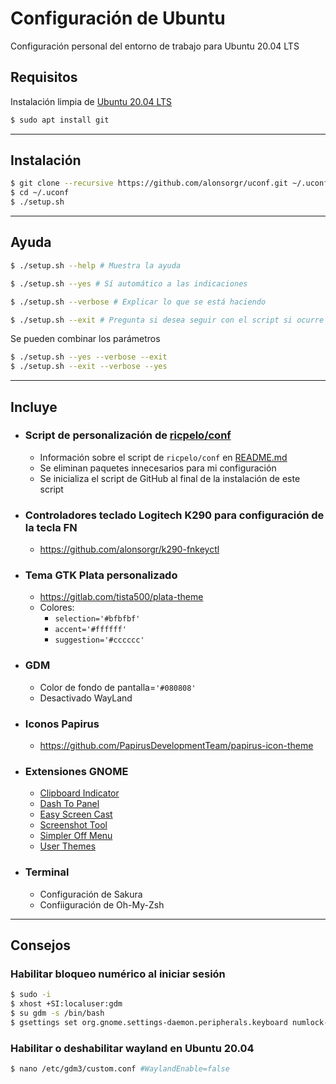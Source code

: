 # Configuración de Ubuntu

Configuración personal del entorno de trabajo para Ubuntu 20.04 LTS

## Requisitos

Instalación limpia de [Ubuntu 20.04 LTS](https://releases.ubuntu.com/20.04.1/ubuntu-20.04.1-desktop-amd64.iso?_ga=2.189067822.485950335.1599564112-573427031.1599564112)

```sh
$ sudo apt install git
```
***
## Instalación

```sh
$ git clone --recursive https://github.com/alonsorgr/uconf.git ~/.uconf
$ cd ~/.uconf
$ ./setup.sh
```
***
## Ayuda

```sh
$ ./setup.sh --help # Muestra la ayuda
```
```sh
$ ./setup.sh --yes # Sí automático a las indicaciones
```
```sh
$ ./setup.sh --verbose # Explicar lo que se está haciendo
```
```sh
$ ./setup.sh --exit # Pregunta si desea seguir con el script si ocurre un error
```

Se pueden combinar los parámetros

```sh
$ ./setup.sh --yes --verbose --exit
$ ./setup.sh --exit --verbose --yes
```
***
## Incluye
- ### Script de personalización de [ricpelo/conf](https://github.com/ricpelo/conf)
  - Información sobre el script de ```ricpelo/conf``` en [README.md](https://github.com/ricpelo/conf/blob/master/README.md)
  - Se eliminan paquetes innecesarios para mi configuración
  - Se inicializa el script de GitHub al final de la instalación de este script

- ### Controladores teclado Logitech K290 para configuración de la tecla FN
  - https://github.com/alonsorgr/k290-fnkeyctl


- ### Tema GTK Plata personalizado
  - https://gitlab.com/tista500/plata-theme
  - Colores:
    - ```selection='#bfbfbf'```
    - ```accent='#ffffff'```
    - ```suggestion='#cccccc'```
- ### GDM
  - Color de fondo de pantalla=```'#080808'```
  - Desactivado WayLand

- ### Iconos Papirus
  - https://github.com/PapirusDevelopmentTeam/papirus-icon-theme

- ### Extensiones GNOME
  - [Clipboard Indicator](https://github.com/Tudmotu/gnome-shell-extension-clipboard-indicator)
  - [Dash To Panel](https://github.com/home-sweet-gnome/dash-to-panel)
  - [Easy Screen Cast](https://github.com/EasyScreenCast/EasyScreenCast)
  - [Screenshot Tool](https://github.com/OttoAllmendinger/gnome-shell-screenshot)
  - [Simpler Off Menu](https://gitlab.com/K3rcus/simpler-off-menu)
  - [User Themes](https://gitlab.gnome.org/GNOME/gnome-shell-extensions)

- ### Terminal
  - Configuración de Sakura
  - Confiiguración de Oh-My-Zsh
---

## Consejos

### Habilitar bloqueo numérico al iniciar sesión

```sh
$ sudo -i
$ xhost +SI:localuser:gdm
$ su gdm -s /bin/bash
$ gsettings set org.gnome.settings-daemon.peripherals.keyboard numlock-state 'on'
```

### Habilitar o deshabilitar wayland en Ubuntu 20.04

```sh
$ nano /etc/gdm3/custom.conf #WaylandEnable=false
```
